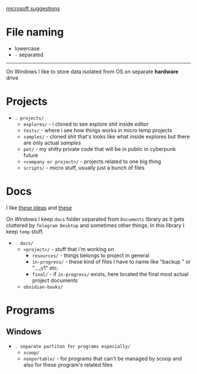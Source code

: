 [microsoft suggestions](https://www.microsoft.com/en-us/microsoft-365/business-insights-ideas/resources/11-ideas-for-how-to-organize-digital-files)

# File naming
- lowercase
- `-` separated
---
On Windows I like to store data isolated from OS on separate **hardware** drive 

# Projects

- `. projects/`
    - `explores/` - i cloned to see explore shit inside editor
    - `tests/` - where i see how things works in micro temp projects
    - `samples/` - cloned shit that's looks like what inside explores but there are only actual *samples*
    - `pet/` - my shitty private code that will be in public in cyberpunk future
    - `<company or project>/` - projects related to one big thing
    - `scripts/` - micro stuff, usually just a bunch of files

# Docs
I like [these ideas](https://www.nytimes.com/wirecutter/guides/how-to-organize-your-digital-files/) and [these](https://www.mindtools.com/ahjudzv/7-tips-for-effective-file-management)

On Windows I keep `docs` folder separated from `Documents` library as it gets cluttered by `Telegram Desktop` and sometimes other things. In this library I keep `temp` stuff.

- `. docs/`
    - `<project>/` - stuff that i'm working on
        - `resources/` - things belongs to project in general
        - `in-progress/` - these kind of files I have to name like "backup <date>" or "..._v1" etc.
        - `final/` - if `in-progress/` exists, here located the final most actual project documents
    - `obsidian-books/`    

# Programs
## Windows
- `. separate partiton for programs especially/`
    - `scoop/`
    - `nonportable/` - for programs that can't be managed by scoop and also for these program's related files
